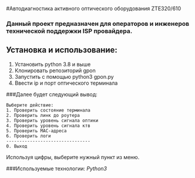 #Автодиагностика активного оптического оборудования ZTE320/610
### Данный проект предназначен для операторов и инженеров технической поддержки ISP провайдера.

## Установка и использование: 
1. Установить python 3.8 и выше
2. Клонировать репозиторий gpon
3. Запустить с помощью python3 gpon.py
4. Ввести ip и порт оптического терминала

###Далее будет следующий вывод:
```
Выберите действие:
1. Проверить состояние терминала
2. Проверить линк до роутера
3. Проверить уровень сигнала оптики
4. Проверить уровень сигнала ктв
5. Проверить MAC-адреса
6. Проверить логи
--------------------------------
0. Выход
```
Используя цифры, выберите нужный пункт из меню. 

###Используемые технологии:
*Python3*
